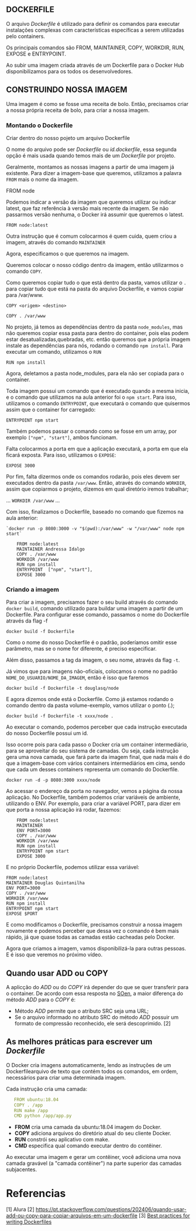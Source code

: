 ## **DOCKERFILE** 

O arquivo _Dockerfile_ é utilizado para definir os comandos para executar instalações complexas com características específicas a serem utilizadas pelo containers.

Os principais comandos são FROM, MAINTAINER, COPY, WORKDIR, RUN, EXPOSE e ENTRYPOINT.

Ao subir uma imagem criada através de um Dockerfile para o Docker Hub disponibilizamos para os todos os desenvolvedores.


## CONSTRUINDO NOSSA IMAGEM

Uma imagem é como se fosse uma receita de bolo. Então, precisamos criar a nossa própria receita de bolo, para criar a nossa imagem.

### Montando o Dockerfile

Criar dentro do nosso pojeto um arquivo Dockerfile

O nome do arquivo pode ser _Dockerfile_ ou _id.dockerfile_, essa segunda opção é mais usada quando temos mais de um _Dockerfile_ por projeto.

Geralmente, montamos as nossas imagens a partir de uma imagem já existente. Para dizer a imagem-base que queremos, utilizamos a palavra `FROM` mais o nome da imagem.
    
   FROM node

Podemos indicar a versão da imagem que queremos utilizar ou indicar latest, que faz referência à versão mais recente da imagem. 
Se não passarmos versão nenhuma, o Docker irá assumir que queremos o latest.

    FROM node:latest

Outra instrução que é comum colocarmos é quem cuida, quem criou a imagem, através do comando `MAINTAINER`

Agora, especificamos o que queremos na imagem. 

Queremos colocar o nosso código dentro da imagem, então utilizarmos o comando `COPY`.

Como queremos copiar tudo o que está dentro da pasta, vamos utilizar o `.` para copiar tudo que está na pasta do arquivo Dockerfile, e vamos copiar para /var/www.

   `COPY <origem> <destino>`

   `COPY . /var/www`

No projeto, já temos as dependências dentro da pasta `node_modules`, mas não queremos copiar essa pasta para dentro do container, pois elas podem estar desatualizadas,quebradas, etc. então queremos que a própria imagem instale as dependências para nós, rodando o comando `npm install`. Para executar um comando, utilizamos o `RUN`

   `RUN npm install`

Agora, deletamos a pasta node_modules, para ela não ser copiada para o container. 

Toda imagem possui um comando que é executado quando a mesma inicia, e o comando que utilizamos na aula anterior foi o `npm start`. Para isso, utilizamos o comando `ENTRYPOINT`, que executará o comando que quisermos assim que o container for carregado:

   `ENTRYPOINT npm start`

Também podemos passar o comando como se fosse em um array, por exemplo `["npm", "start"]`, ambos funcionam.

Falta colocarmos a porta em que a aplicação executará, a porta em que ela ficará exposta. Para isso, utilizamos o `EXPOSE`:

   `EXPOSE 3000`

Por fim, falta dizermos onde os comandos rodarão, pois eles devem ser executados dentro da pasta `/var/www`. Então, através do comando `WORKDIR`, assim que copiarmos o projeto, dizemos em qual diretório iremos trabalhar;

...
   `WORKDIR /var/www`
...

Com isso, finalizamos o Dockerfile, baseado no comando que fizemos na aula anterior:

    `docker run -p 8080:3000 -v "$(pwd):/var/www" -w "/var/www" node npm start`

```
    FROM node:latest
    MAINTAINER Andressa Idalgo
    COPY . /var/www
    WORKDIR /var/www
    RUN npm install
    ENTRYPOINT  ["npm", "start"], 
    EXPOSE 3000
``` 

### Criando a imagem

Para criar a imagem, precisamos fazer o seu build através do comando `docker build`, comando utilizado para buildar uma imagem a partir de um Dockerfile.
Para configurar esse comando, passamos o nome do Dockerfile através da flag -f

   `docker build -f Dockerfile`

Como o nome do nosso Dockerfile é o padrão, poderíamos omitir esse parâmetro, mas se o nome for diferente, é preciso especificar.

Além disso, passamos a tag da imagem, o seu nome, através da flag `-t`.

Já vimos que para imagens não-oficiais, colocamos o nome no padrão `NOME_DO_USUARIO/NOME_DA_IMAGEM`, então é isso que faremos

   `docker build -f Dockerfile -t douglasq/node`

E agora dizemos onde está o Dockerfile. Como já estamos rodando o comando dentro da pasta volume-exemplo, vamos utilizar o ponto (.);

   `docker build -f Dockerfile -t xxxx/node .`

Ao executar o comando, podemos perceber que cada instrução executada do nosso Dockerfile possui um id. 

Isso ocorre pois para cada passo o Docker cria um container intermediário, para se aproveitar do seu sistema de camadas. Ou seja, cada instrução gera uma nova camada, que fará parte da imagem final, que nada mais é do que a imagem-base com vários containers intermediários em cima, sendo que cada um desses containers representa um comando do Dockerfile.

   `docker run -d -p 8080:3000 xxxx/node`

Ao acessar o endereço da porta no navegador, vemos a página da nossa aplicação. No Dockerfile, também podemos criar variáveis de ambiente, utilizando o ENV. Por exemplo, para criar a variável PORT, para dizer em que porta a nossa aplicação irá rodar, fazemos:

```
    FROM node:latest
    MAINTAINER
    ENV PORT=3000
    COPY . /var/www
    WORKDIR /var/www
    RUN npm install
    ENTRYPOINT npm start
    EXPOSE 3000
```

E no próprio Dockerfile, podemos utilizar essa variável:

    FROM node:latest
    MAINTAINER Douglas Quintanilha
    ENV PORT=3000
    COPY . /var/www
    WORKDIR /var/www
    RUN npm install
    ENTRYPOINT npm start
    EXPOSE $PORT

E como modificamos o Dockerfile, precisamos construir a nossa imagem novamente e podemos perceber que dessa vez o comando é bem mais rápido, já que quase todas as camadas estão cacheadas pelo Docker.

Agora que criamos a imagem, vamos disponibilizá-la para outras pessoas. E é isso que veremos no próximo vídeo.

## Quando usar ADD ou COPY
A aplicção do _ADD_ ou do  _COPY_ irá depender do que se quer transferir para o container. De acordo com essa resposta no [SOen](https://stackoverflow.com/questions/24958140/what-is-the-difference-between-the-copy-and-add-commands-in-a-dockerfile/24958548#24958548), a maior diferença do método _ADD_ para o _COPY_ é:
* Método _ADD_ permite que o atributo SRC seja uma URL;
* Se o arquivo informado no atributo SRC do método _ADD_ possuir um formato de compressão reconhecido, ele será descoprimido. [2]

## As melhores práticas para escrever um _Dockerfile_
O Docker cria imagens automaticamente, lendo as instruções de um Dockerfilearquivo de texto que contém todos os comandos, em ordem, necessários para criar uma determinada imagem.

Cada instrução cria uma camada:

~~~yml
   FROM ubuntu:18.04
   COPY . /app
   RUN make /app
   CMD python /app/app.py
~~~

* **FROM** cria uma camada da ubuntu:18.04 imagem do Docker.
* **COPY** adiciona arquivos do diretório atual do seu cliente Docker.
* **RUN** constrói seu aplicativo com make.
* **CMD** especifica qual comando executar dentro do contêiner.

Ao executar uma imagem e gerar um contêiner, você adiciona uma nova camada gravável (a "camada contêiner") na parte superior das camadas subjacentes.


# Referencias
[1] Alura
[2] https://pt.stackoverflow.com/questions/202406/quando-usar-add-ou-copy-para-copiar-arquivos-em-um-dockerfile 
[3] [Best practices for writing Dockerfiles](https://docs.docker.com/develop/develop-images/dockerfile_best-practices/#add-or-copy)